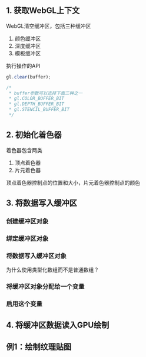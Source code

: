 ## 1. 获取WebGL上下文

WebGL清空缓冲区，包括三种缓冲区
1. 颜色缓冲区
2. 深度缓冲区
3. 模板缓冲区

执行操作的API

```JavaScript
gl.clear(buffer);

/*
 * buffer参数可以选择下面三种之一
 * gl.COLOR_BUFFER_BIT
 * gl.DEPTH_BUFFER_BIT
 * gl.STENCIL_BUFFER_BIT
 */
```

## 2. 初始化着色器

着色器包含两类
1. 顶点着色器
2. 片元着色器

顶点着色器控制点的位置和大小，片元着色器控制点的颜色

## 3. 将数据写入缓冲区

### 创建缓冲区对象
### 绑定缓冲区对象
### 将数据写入缓冲区对象

为什么使用类型化数组而不是普通数组？

### 将缓冲区对象分配给一个变量
### 启用这个变量

## 4. 将缓冲区数据读入GPU绘制


## 例1：绘制纹理贴图
